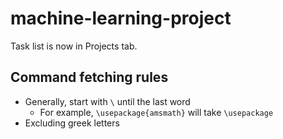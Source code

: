 # machine-learning-project

Task list is now in Projects tab.

## Command fetching rules

- Generally, start with `\` until the last word
  - For example, `\usepackage{amsmath}` will take `\usepackage`
- Excluding greek letters